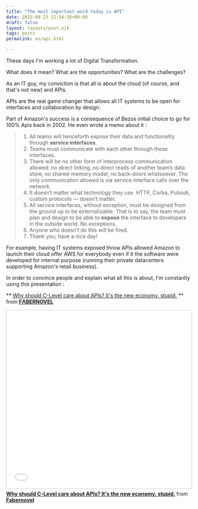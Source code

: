 ```yaml
---
title: "The most important word today is API"
date: 2015-09-23 12:54:38+00:00
draft: false
layout: layouts/post.njk
tags: posts
permalink: en/api.html

---
```


These days I'm working a lot of Digital Transformation.

What does it mean? What are the opportunities? What are the challenges?

As an IT guy, my conviction is that all is about the cloud (of course, and that's not new) and APIs.

APIs are the real game changer that allows all IT systems to be open for interfaces and collaboration by design.

Part of Amazon's success is a consequence of Bezos initial choice to go for 100% Apis back in 2002. He even wrote a memo about it :


> 1. All teams will henceforth expose their data and functionality through **service interfaces**.
> 2. Teams must communicate with each other through these interfaces.
> 3. There will be no other form of interprocess communication allowed: no direct linking, no direct reads of another team’s data store, no shared-memory model, no back-doors whatsoever. The only communication allowed is via service interface calls over the network.
> 4. It doesn’t matter what technology they use. HTTP, Corba, Pubsub, custom protocols — doesn’t matter.
> 5. All service interfaces, without exception, must be designed from the ground up to be externalizable. That is to say, the team must plan and design to be able to **expose** the interface to developers in the outside world. No exceptions.
> 6. Anyone who doesn’t do this will be fired.
> 7. Thank you; have a nice day!


For example, having IT systems exposed throw APIs allowed Amazon to launch their cloud offer AWS for everybody even if it the software were developed for internal purpose (running their private datacenters supporting Amazon's retail business).

In order to convince people and explain what all this is about, I'm constantly using this presentation :


** [Why should C-Level care about APIs? It's the new economy, stupid.](//www.slideshare.net/faberNovel/why-shouldicareaboutap-is4) ** from **[FΛBERNOVEL](//www.slideshare.net/faberNovel)**


<iframe src="//www.slideshare.net/slideshow/embed_code/key/iDRwTHrG8qukt0" width="595" height="485" frameborder="0" marginwidth="0" marginheight="0" scrolling="no" style="border:1px solid #CCC; border-width:1px; margin-bottom:5px; max-width: 100%;" allowfullscreen> </iframe> <div style="margin-bottom:5px"> <strong> <a href="//www.slideshare.net/faberNovel/why-shouldicareaboutap-is4" title="Why should C-Level care about APIs? It&#x27;s the new economy, stupid." target="_blank">Why should C-Level care about APIs? It&#x27;s the new economy, stupid.</a> </strong> from <strong><a href="//www.slideshare.net/faberNovel" target="_blank">Fabernovel</a></strong> </div>
